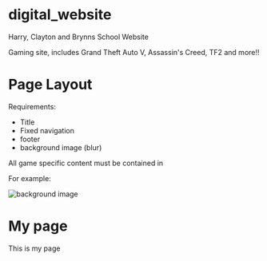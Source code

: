 # digital_website
Harry, Clayton and Brynns School Website

Gaming site, includes Grand Theft Auto V, Assassin's Creed, TF2 and more!!


Page Layout
=====

Requirements:
 - Title
 - Fixed navigation
 - footer
 - background image (blur)

All game specific content must be contained in <div class="page" id="YOUR_PAGE_NAME">

For example:

<!DOCTYPE html>
<html lang="en">
<head>
	<meta charset="UTF-8">
	<title>Test Document</title>
</head>
<body>
	<img src="assets/image/YOURIMAGE" class="page-bg" id="your-page-background" alt="background image">
	<!--The background image must be contained on the outside of this div because it is being animated using other methods-->
	<div class="page" id="home-page">
		<h1>My page</h1>
		<p>This is my page</p>
	</div>
</body>
</html>